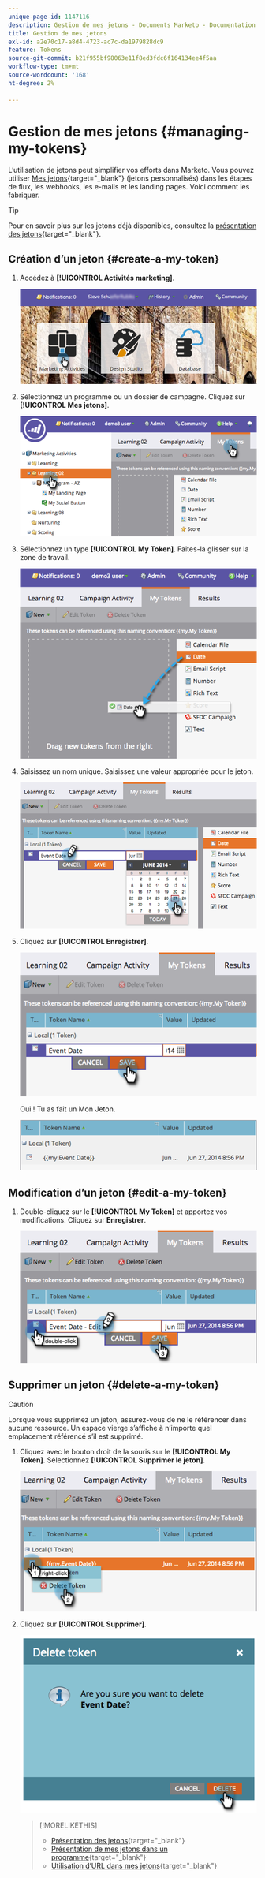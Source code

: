 ```yaml
---
unique-page-id: 1147116
description: Gestion de mes jetons - Documents Marketo - Documentation du produit
title: Gestion de mes jetons
exl-id: a2e70c17-a8d4-4723-ac7c-da1979828dc9
feature: Tokens
source-git-commit: b21f955bf98063e11f8ed3fdc6f164134ee4f5aa
workflow-type: tm+mt
source-wordcount: '168'
ht-degree: 2%

---
```


# Gestion de mes jetons {#managing-my-tokens}

L’utilisation de jetons peut simplifier vos efforts dans Marketo. Vous pouvez utiliser [Mes jetons](/help/marketo/product-docs/core-marketo-concepts/programs/tokens/understanding-my-tokens-in-a-program.md){target="_blank"} (jetons personnalisés) dans les étapes de flux, les webhooks, les e-mails et les landing pages. Voici comment les fabriquer.

>[!TIP]
>
>Pour en savoir plus sur les jetons déjà disponibles, consultez la [présentation des jetons](/help/marketo/product-docs/demand-generation/landing-pages/personalizing-landing-pages/tokens-overview.md){target="_blank"}.

## Création d’un jeton {#create-a-my-token}

1. Accédez à **[!UICONTROL Activités marketing]**.

   ![](assets/login-marketing-activities.png)

1. Sélectionnez un programme ou un dossier de campagne. Cliquez sur **[!UICONTROL Mes jetons]**.

   ![](assets/image2014-9-18-12-3a4-3a27.png)

1. Sélectionnez un type **[!UICONTROL My Token]**. Faites-la glisser sur la zone de travail.

   ![](assets/image2014-9-18-12-3a4-3a39.png)

1. Saisissez un nom unique. Saisissez une valeur appropriée pour le jeton.

   ![](assets/image2014-9-18-12-3a4-3a53.png)

1. Cliquez sur **[!UICONTROL Enregistrer]**.

   ![](assets/image2014-9-18-12-3a5-3a5.png)

   Oui ! Tu as fait un Mon Jeton.

   ![](assets/image2014-9-18-12-3a5-3a15.png)

## Modification d’un jeton {#edit-a-my-token}

1. Double-cliquez sur le **[!UICONTROL My Token]** et apportez vos modifications. Cliquez sur **Enregistrer**.

   ![](assets/image2014-9-18-12-3a5-3a45.png)

## Supprimer un jeton {#delete-a-my-token}

>[!CAUTION]
>
>Lorsque vous supprimez un jeton, assurez-vous de ne le référencer dans aucune ressource. Un espace vierge s’affiche à n’importe quel emplacement référencé s’il est supprimé.

1. Cliquez avec le bouton droit de la souris sur le **[!UICONTROL My Token]**. Sélectionnez **[!UICONTROL Supprimer le jeton]**.

   ![](assets/image2014-9-18-12-3a7-3a24.png)

1. Cliquez sur **[!UICONTROL Supprimer]**.

   ![](assets/image2014-9-18-12-3a7-3a31.png)

   >[!MORELIKETHIS]
   >
   >* [Présentation des jetons](/help/marketo/product-docs/demand-generation/landing-pages/personalizing-landing-pages/tokens-overview.md){target="_blank"}
   >* [Présentation de mes jetons dans un programme](/help/marketo/product-docs/core-marketo-concepts/programs/tokens/understanding-my-tokens-in-a-program.md){target="_blank"}
   >* [Utilisation d’URL dans mes jetons](/help/marketo/product-docs/email-marketing/general/using-tokens/using-urls-in-my-tokens.md){target="_blank"}
